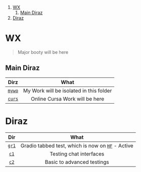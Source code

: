 1. [WX](#wx)
   1. [Main Diraz](#main-diraz)
2. [Diraz](#diraz)

# WX

> Major booty will be here

## Main Diraz

|       Dirz        |                  What                   |
| :---------------: | :-------------------------------------: |
| [`mywo`](./mywo/) | My Work will be isolated in this folder |
| [`curs`](./curs/) |     Online Cursa Work will be here      |

# Diraz

|       Dir       |                                              What                                              |
| :-------------: | :--------------------------------------------------------------------------------------------: |
| [`gr1`](./gr1/) | Gradio tabbed test, which is now on [`HF`](https://huggingface.co/spaces/Wornu/grat1) - Active |
|  [`c1`](./c1/)  |                                    Testing chat interfaces                                     |
|  [`c2`](./c2/)  |                                   Basic to advanced testings                                   |
